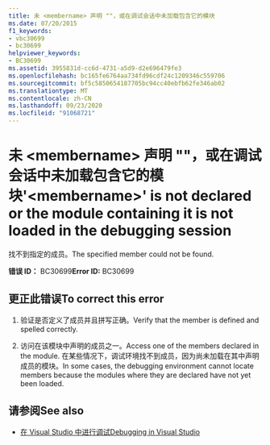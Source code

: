 ```yaml
---
title: 未 <membername> 声明 ""，或在调试会话中未加载包含它的模块
ms.date: 07/20/2015
f1_keywords:
- vbc30699
- bc30699
helpviewer_keywords:
- BC30699
ms.assetid: 3955831d-cc6d-4731-a5d9-d2e696479fe3
ms.openlocfilehash: bc165fe6764aa734fd96cdf24c1209346c559706
ms.sourcegitcommit: bf5c5850654187705bc94cc40ebfb62fe346ab02
ms.translationtype: MT
ms.contentlocale: zh-CN
ms.lasthandoff: 09/23/2020
ms.locfileid: "91068721"
---
```

# <a name="membername-is-not-declared-or-the-module-containing-it-is-not-loaded-in-the-debugging-session"></a><span data-ttu-id="809af-102">未 \<membername> 声明 ""，或在调试会话中未加载包含它的模块</span><span class="sxs-lookup"><span data-stu-id="809af-102">'\<membername>' is not declared or the module containing it is not loaded in the debugging session</span></span>

<span data-ttu-id="809af-103">找不到指定的成员。</span><span class="sxs-lookup"><span data-stu-id="809af-103">The specified member could not be found.</span></span>  
  
 <span data-ttu-id="809af-104">**错误 ID：** BC30699</span><span class="sxs-lookup"><span data-stu-id="809af-104">**Error ID:** BC30699</span></span>  
  
## <a name="to-correct-this-error"></a><span data-ttu-id="809af-105">更正此错误</span><span class="sxs-lookup"><span data-stu-id="809af-105">To correct this error</span></span>  
  
1. <span data-ttu-id="809af-106">验证是否定义了成员并且拼写正确。</span><span class="sxs-lookup"><span data-stu-id="809af-106">Verify that the member is defined and spelled correctly.</span></span>  
  
2. <span data-ttu-id="809af-107">访问在该模块中声明的成员之一。</span><span class="sxs-lookup"><span data-stu-id="809af-107">Access one of the members declared in the module.</span></span> <span data-ttu-id="809af-108">在某些情况下，调试环境找不到成员，因为尚未加载在其中声明成员的模块。</span><span class="sxs-lookup"><span data-stu-id="809af-108">In some cases, the debugging environment cannot locate members because the modules where they are declared have not yet been loaded.</span></span>  
  
## <a name="see-also"></a><span data-ttu-id="809af-109">请参阅</span><span class="sxs-lookup"><span data-stu-id="809af-109">See also</span></span>

- [<span data-ttu-id="809af-110">在 Visual Studio 中进行调试</span><span class="sxs-lookup"><span data-stu-id="809af-110">Debugging in Visual Studio</span></span>](/visualstudio/debugger/debugger-feature-tour)
